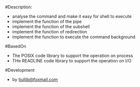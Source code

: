 #Description:
- analyse the command and make it easy for shell to execute
- implement the function of the pipe
- implement the function of the subshell
- implement the function of redirection
- implement the function to execute the command background

#BasedOn
- The POSIX code library to support the operation on process
- THe READLINE code library to support the operation on I/O

#Development
- by tjullib@foxmail.com

